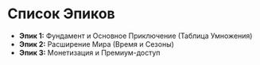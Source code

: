 # Список Эпиков
* **Эпик 1:** Фундамент и Основное Приключение (Таблица Умножения)
* **Эпик 2:** Расширение Мира (Время и Сезоны)
* **Эпик 3:** Монетизация и Премиум-доступ